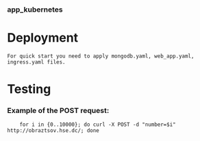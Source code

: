 ### app_kubernetes

# Deployment
    For quick start you need to apply mongodb.yaml, web_app.yaml, ingress.yaml files.

# Testing
### Example of the POST request:
        for i in {0..10000}; do curl -X POST -d "number=$i" http://obraztsov.hse.dc/; done
